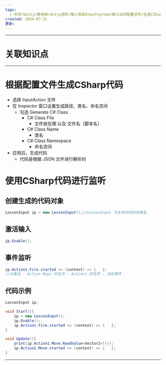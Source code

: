 ```yaml
---
tags:
  - 科学/Unity/唐老狮/Unity进阶/输入系统InputSystem/输入动作配置文件/生成CSharp代码
created: 2024-07-31
更新:
---
```


---
# 关联知识点



---
# 根据配置文件生成CSharp代码

- 选择 InputAction 文件
- 在 Inspector 窗口设置生成路径、类名、命名空间
	- 勾选 Generate C# Class
		- C# Class File
			- 文件放在哪 以及 文件名（脚本名）
		- C# Class Name
			- 类名
		- C# Class Namespace
			- 命名空间
- 应用后，生成代码
	- 代码是根据 JSON 文件进行解析的
# 使用CSharp代码进行监听
## 创建生成的代码对象

```C#
LessonInput ip = new LessonInput();//LessonInput 为生成代码时的类名
```
## 激活输入

```C#
ip.Enable();
```
## 事件监听

```C#
ip.Action1.Fire.started += (context) => {   };
//对象名 - Action Maps 的名字 - Actions 的名字 - 对应事件
```
## 代码示例

```C#
LessonInput ip;

void Start(){
	ip = new LessonInput();
	ip.Enable();
	ip.Action1.Fire.started += (context) => {   };
}

void Update(){
	print(ip.Action1.Move.ReadValue<Vector2>)());
	ip.Action1.Move.started += (context) => {   };
}
```

---
